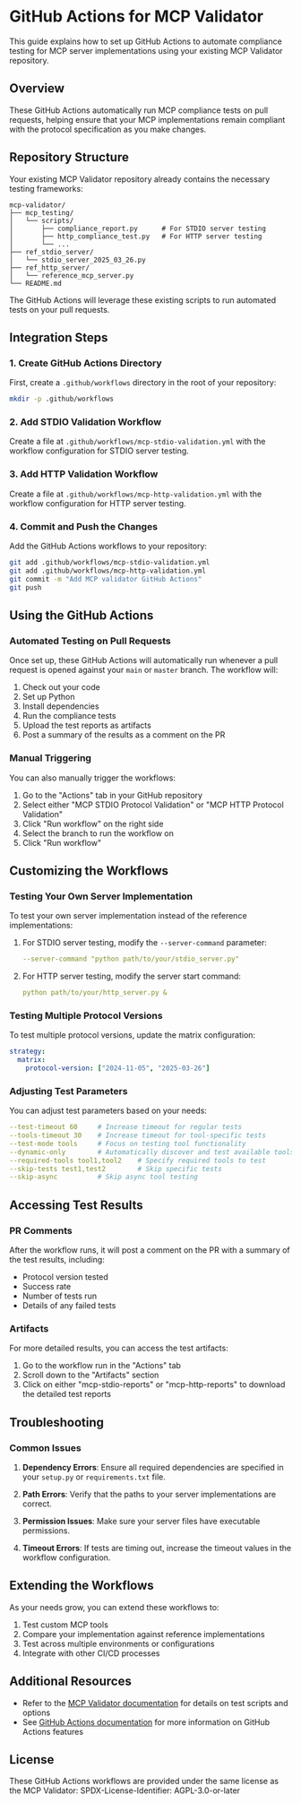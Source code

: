 # GitHub Actions for MCP Validator

This guide explains how to set up GitHub Actions to automate compliance testing for MCP server implementations using your existing MCP Validator repository.

## Overview

These GitHub Actions automatically run MCP compliance tests on pull requests, helping ensure that your MCP implementations remain compliant with the protocol specification as you make changes.

## Repository Structure

Your existing MCP Validator repository already contains the necessary testing frameworks:

```
mcp-validator/
├── mcp_testing/
│   └── scripts/
│       ├── compliance_report.py      # For STDIO server testing
│       ├── http_compliance_test.py   # For HTTP server testing
│       └── ...
├── ref_stdio_server/
│   └── stdio_server_2025_03_26.py
├── ref_http_server/
│   └── reference_mcp_server.py
└── README.md
```

The GitHub Actions will leverage these existing scripts to run automated tests on your pull requests.

## Integration Steps

### 1. Create GitHub Actions Directory

First, create a `.github/workflows` directory in the root of your repository:

```bash
mkdir -p .github/workflows
```

### 2. Add STDIO Validation Workflow

Create a file at `.github/workflows/mcp-stdio-validation.yml` with the workflow configuration for STDIO server testing.

### 3. Add HTTP Validation Workflow

Create a file at `.github/workflows/mcp-http-validation.yml` with the workflow configuration for HTTP server testing.

### 4. Commit and Push the Changes

Add the GitHub Actions workflows to your repository:

```bash
git add .github/workflows/mcp-stdio-validation.yml
git add .github/workflows/mcp-http-validation.yml
git commit -m "Add MCP validator GitHub Actions"
git push
```

## Using the GitHub Actions

### Automated Testing on Pull Requests

Once set up, these GitHub Actions will automatically run whenever a pull request is opened against your `main` or `master` branch. The workflow will:

1. Check out your code
2. Set up Python
3. Install dependencies
4. Run the compliance tests
5. Upload the test reports as artifacts
6. Post a summary of the results as a comment on the PR

### Manual Triggering

You can also manually trigger the workflows:

1. Go to the "Actions" tab in your GitHub repository
2. Select either "MCP STDIO Protocol Validation" or "MCP HTTP Protocol Validation"
3. Click "Run workflow" on the right side
4. Select the branch to run the workflow on
5. Click "Run workflow"

## Customizing the Workflows

### Testing Your Own Server Implementation

To test your own server implementation instead of the reference implementations:

1. For STDIO server testing, modify the `--server-command` parameter:
   ```yaml
   --server-command "python path/to/your/stdio_server.py"
   ```

2. For HTTP server testing, modify the server start command:
   ```yaml
   python path/to/your/http_server.py &
   ```

### Testing Multiple Protocol Versions

To test multiple protocol versions, update the matrix configuration:

```yaml
strategy:
  matrix:
    protocol-version: ["2024-11-05", "2025-03-26"]
```

### Adjusting Test Parameters

You can adjust test parameters based on your needs:

```yaml
--test-timeout 60     # Increase timeout for regular tests
--tools-timeout 30    # Increase timeout for tool-specific tests
--test-mode tools     # Focus on testing tool functionality
--dynamic-only        # Automatically discover and test available tools
--required-tools tool1,tool2    # Specify required tools to test
--skip-tests test1,test2        # Skip specific tests
--skip-async          # Skip async tool testing
```

## Accessing Test Results

### PR Comments

After the workflow runs, it will post a comment on the PR with a summary of the test results, including:
- Protocol version tested
- Success rate
- Number of tests run
- Details of any failed tests

### Artifacts

For more detailed results, you can access the test artifacts:

1. Go to the workflow run in the "Actions" tab
2. Scroll down to the "Artifacts" section
3. Click on either "mcp-stdio-reports" or "mcp-http-reports" to download the detailed test reports

## Troubleshooting

### Common Issues

1. **Dependency Errors**: Ensure all required dependencies are specified in your `setup.py` or `requirements.txt` file.

2. **Path Errors**: Verify that the paths to your server implementations are correct.

3. **Permission Issues**: Make sure your server files have executable permissions.

4. **Timeout Errors**: If tests are timing out, increase the timeout values in the workflow configuration.

## Extending the Workflows

As your needs grow, you can extend these workflows to:

1. Test custom MCP tools
2. Compare your implementation against reference implementations
3. Test across multiple environments or configurations
4. Integrate with other CI/CD processes

## Additional Resources

- Refer to the [MCP Validator documentation](https://github.com/modelcontextprotocol) for details on test scripts and options
- See [GitHub Actions documentation](https://docs.github.com/en/actions) for more information on GitHub Actions features

## License

These GitHub Actions workflows are provided under the same license as the MCP Validator:
SPDX-License-Identifier: AGPL-3.0-or-later 
